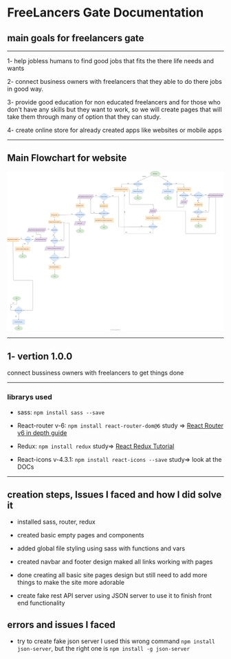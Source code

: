 # FreeLancers Gate Documentation

## main goals for freelancers gate

---

1- help jobless humans to find good jobs that fits the there life needs and wants

2- connect business owners with freelancers that they able to do there jobs in good way.

3- provide good education for non educated freelancers and for those who don't have any skills but they want to work, so we will create pages that will take them through many of option that they can study.

4- create online store for already created apps like websites or mobile apps

---

## Main Flowchart for website

![main](./WebsiteFlowChart/generalSiteFlowChartDesigin.dio.svg)

---

## 1- vertion 1.0.0

connect bussiness owners with freelancers to get things done

---

### librarys used

- sass: `npm install sass --save`

- React-router v-6: `npm install react-router-dom@6` study => [React Router v6 in depth guide](https://www.youtube.com/watch?v=0cSVuySEB0A)

- Redux: `npm install redux` study=> [React Redux Tutorial](https://www.youtube.com/watch?v=CVpUuw9XSjY)

- React-icons v-4.3.1: `npm install react-icons --save` study=> look at the DOCs

---

## creation steps, Issues I faced and how I did solve it

- installed sass, router, redux

- created basic empty pages and components

- added global file styling using sass with functions and vars

- created navbar and footer design maked all links working with pages

- done creating all basic site pages design but still need to add more things to make the site more adorable

- create fake rest API server using JSON server to use it to finish front end functionality

## errors and issues I faced

- try to create fake json server I used this wrong command `npm install json-server`, but the right one is `npm install -g json-server`
